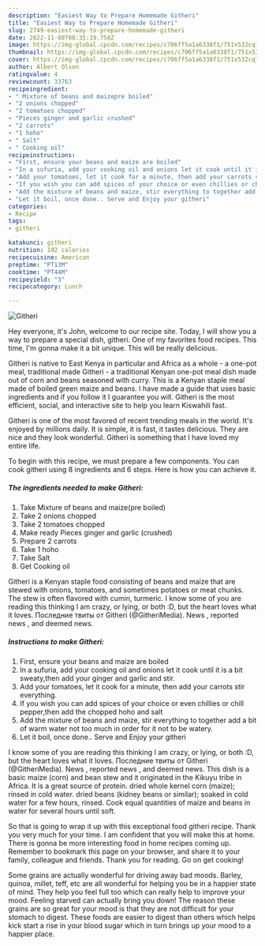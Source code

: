 ```yaml
---
description: "Easiest Way to Prepare Homemade Githeri"
title: "Easiest Way to Prepare Homemade Githeri"
slug: 2749-easiest-way-to-prepare-homemade-githeri
date: 2022-11-08T08:35:19.758Z
image: https://img-global.cpcdn.com/recipes/c706ff5a1a6338f1/751x532cq70/githeri-recipe-main-photo.jpg
thumbnail: https://img-global.cpcdn.com/recipes/c706ff5a1a6338f1/751x532cq70/githeri-recipe-main-photo.jpg
cover: https://img-global.cpcdn.com/recipes/c706ff5a1a6338f1/751x532cq70/githeri-recipe-main-photo.jpg
author: Albert Olson
ratingvalue: 4
reviewcount: 33763
recipeingredient:
- " Mixture of beans and maizepre boiled"
- "2 onions chopped"
- "2 tomatoes chopped"
- "Pieces ginger and garlic crushed"
- "2 carrots"
- "1 hoho"
- " Salt"
- " Cooking oil"
recipeinstructions:
- "First, ensure your beans and maize are boiled"
- "In a sufuria, add your cooking oil and onions let it cook until it is a bit sweaty,then add your ginger and garlic and stir."
- "Add your tomatoes, let it cook for a minute, then add your carrots stir everything."
- "If you wish you can add spices of your choice or even chillies or chill pepper,then add the chopped hoho and salt"
- "Add the mixture of beans and maize, stir everything to together add a bit of warm water not too much in order for it not to be watery."
- "Let it boil, once done.. Serve and Enjoy your githeri"
categories:
- Recipe
tags:
- githeri

katakunci: githeri 
nutrition: 192 calories
recipecuisine: American
preptime: "PT13M"
cooktime: "PT44M"
recipeyield: "3"
recipecategory: Lunch

---
```



![Githeri](https://img-global.cpcdn.com/recipes/c706ff5a1a6338f1/751x532cq70/githeri-recipe-main-photo.jpg)

Hey everyone, it's John, welcome to our recipe site. Today, I will show you a way to prepare a special dish, githeri. One of my favorites food recipes. This time, I'm gonna make it a bit unique. This will be really delicious.

Githeri is native to East Kenya in particular and Africa as a whole - a one-pot meal, traditional made Githeri - a traditional Kenyan one-pot meal dish made out of corn and beans seasoned with curry. This is a Kenyan staple meal made of boiled green maize and beans. I have made a guide that uses basic ingredients and if you follow it I guarantee you will. Githeri is the most efficient, social, and interactive site to help you learn Kiswahili fast.

Githeri is one of the most favored of recent trending meals in the world. It's enjoyed by millions daily. It is simple, it is fast, it tastes delicious. They are nice and they look wonderful. Githeri is something that I have loved my entire life.


To begin with this recipe, we must prepare a few components. You can cook githeri using 8 ingredients and 6 steps. Here is how you can achieve it.

<!--inarticleads1-->

##### The ingredients needed to make Githeri:

1. Take  Mixture of beans and maize(pre boiled)
1. Take 2 onions chopped
1. Take 2 tomatoes chopped
1. Make ready Pieces ginger and garlic (crushed)
1. Prepare 2 carrots
1. Take 1 hoho
1. Take  Salt
1. Get  Cooking oil


Githeri is a Kenyan staple food consisting of beans and maize that are stewed with onions, tomatoes, and sometimes potatoes or meat chunks. The stew is often flavored with cumin, turmeric. I know some of you are reading this thinking I am crazy, or lying, or both :D, but the heart loves what it loves. Последние твиты от Githeri (@GitheriMedia). News , reported news , and deemed news. 

<!--inarticleads2-->

##### Instructions to make Githeri:

1. First, ensure your beans and maize are boiled
1. In a sufuria, add your cooking oil and onions let it cook until it is a bit sweaty,then add your ginger and garlic and stir.
1. Add your tomatoes, let it cook for a minute, then add your carrots stir everything.
1. If you wish you can add spices of your choice or even chillies or chill pepper,then add the chopped hoho and salt
1. Add the mixture of beans and maize, stir everything to together add a bit of warm water not too much in order for it not to be watery.
1. Let it boil, once done.. Serve and Enjoy your githeri


I know some of you are reading this thinking I am crazy, or lying, or both :D, but the heart loves what it loves. Последние твиты от Githeri (@GitheriMedia). News , reported news , and deemed news. This dish is a basic maize (corn) and bean stew and it originated in the Kikuyu tribe in Africa. It is a great source of protein. dried whole kernel corn (maize); rinsed in cold water. dried beans (kidney beans or similar); soaked in cold water for a few hours, rinsed. Cook equal quantities of maize and beans in water for several hours until soft. 

So that is going to wrap it up with this exceptional food githeri recipe. Thank you very much for your time. I am confident that you will make this at home. There is gonna be more interesting food in home recipes coming up. Remember to bookmark this page on your browser, and share it to your family, colleague and friends. Thank you for reading. Go on get cooking!

Some grains are actually wonderful for driving away bad moods. Barley, quinoa, millet, teff, etc are all wonderful for helping you be in a happier state of mind. They help you feel full too which can really help to improve your mood. Feeling starved can actually bring you down! The reason these grains are so great for your mood is that they are not difficult for your stomach to digest. These foods are easier to digest than others which helps kick start a rise in your blood sugar which in turn brings up your mood to a happier place.
